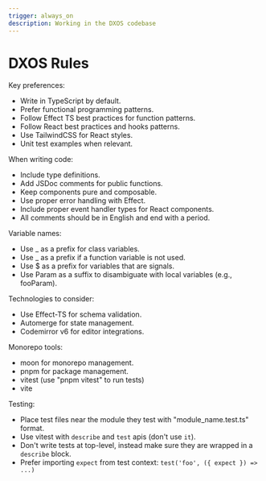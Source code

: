 ```yaml
---
trigger: always_on
description: Working in the DXOS codebase
---
```


# DXOS Rules

Key preferences:

- Write in TypeScript by default.
- Prefer functional programming patterns.
- Follow Effect TS best practices for function patterns.
- Follow React best practices and hooks patterns.
- Use TailwindCSS for React styles.
- Unit test examples when relevant.

When writing code:

- Include type definitions.
- Add JSDoc comments for public functions.
- Keep components pure and composable.
- Use proper error handling with Effect.
- Include proper event handler types for React components.
- All comments should be in English and end with a period.

Variable names:

- Use \_ as a prefix for class variables.
- Use \_ as a prefix if a function variable is not used.
- Use \$ as a prefix for variables that are signals.
- Use Param as a suffix to disambiguate with local variables (e.g., fooParam).

Technologies to consider:

- Use Effect-TS for schema validation.
- Automerge for state management.
- Codemirror v6 for editor integrations.

Monorepo tools:

- moon for monorepo management.
- pnpm for package management.
- vitest (use "pnpm vitest" to run tests)
- vite

Testing:

- Place test files near the module they test with "module_name.test.ts" format.
- Use vitest with `describe` and `test` apis (don't use `it`).
- Don't write tests at top-level, instead make sure they are wrapped in a `describe` block.
- Prefer importing `expect` from test context: `test('foo', ({ expect }) => ...)`

